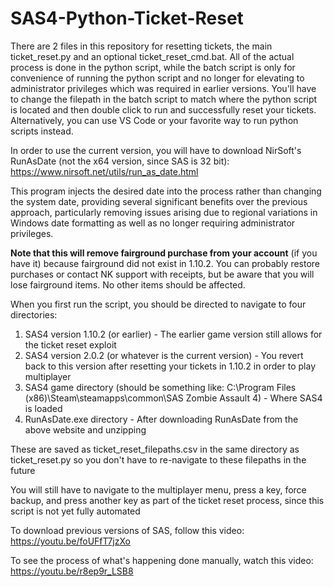 # SAS4-Python-Ticket-Reset
There are 2 files in this repository for resetting tickets, the main ticket_reset.py and an optional ticket_reset_cmd.bat. All of the actual process is done in the python script, while the batch script is only for convenience of running the python script and no longer for elevating to administrator privileges which was required in earlier versions. You'll have to change the filepath in the batch script to match where the python script is located and then double click to run and successfully reset your tickets. Alternatively, you can use VS Code or your favorite way to run python scripts instead.

In order to use the current version, you will have to download NirSoft's RunAsDate (not the x64 version, since SAS is 32 bit):
https://www.nirsoft.net/utils/run_as_date.html

This program injects the desired date into the process rather than changing the system date, providing several significant benefits over the previous approach, particularly removing issues arising due to regional variations in Windows date formatting as well as no longer requiring administrator privileges.

**Note that this will remove fairground purchase from your account** (if you have it) because fairground did not exist in 1.10.2. You can probably restore purchases or contact NK support with receipts, but be aware that you will lose fairground items. No other items should be affected.

When you first run the script, you should be directed to navigate to four directories:
1. SAS4 version 1.10.2 (or earlier) - The earlier game version still allows for the ticket reset exploit
2. SAS4 version 2.0.2 (or whatever is the current version) - You revert back to this version after resetting your tickets in 1.10.2 in order to play multiplayer
3. SAS4 game directory (should be something like: C:\Program Files (x86)\Steam\steamapps\common\SAS Zombie Assault 4) - Where SAS4 is loaded
4. RunAsDate.exe directory - After downloading RunAsDate from the above website and unzipping

These are saved as ticket_reset_filepaths.csv in the same directory as ticket_reset.py so you don't have to re-navigate to these filepaths in the future

You will still have to navigate to the multiplayer menu, press a key, force backup, and press another key as part of the ticket reset process, since this script is not yet fully automated

To download previous versions of SAS, follow this video: https://youtu.be/foUFfT7jzXo

To see the process of what's happening done manually, watch this video: https://youtu.be/r8ep9r_LSB8
